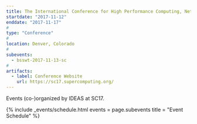 ```yaml
---
title: The International Conference for High Performance Computing, Networking, Storage, and Analysis (SC17)
startdate: "2017-11-12"
enddate: "2017-11-17"
#
type: "Conference" 
#
location: Denver, Colorado
#
subevents:
  - bsswt-2017-11-13-sc
#
artifacts:
  - label: Conference Website
    url: https://sc17.supercomputing.org/
---
```


Events (co-)organized by IDEAS at SC17.

{% include _events/schedule.html
   events = page.subevents
   title = "Event Schedule"
%}
